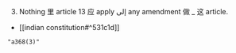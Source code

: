 3. Nothing 里 article 13 应 apply إلى any amendment 做 _ 这 article.

- [[indian constitution#^531c1d]]

```query
"a368(3)"
```
